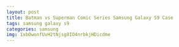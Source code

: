 ```yaml
---
layout: post
title: Batman vs Superman Comic Series Samsung Galaxy S9 Case
tags: samsung galaxy s9
categories: samsung
img: 1xbOwonfUvH2tNjsg8IO4nrbkjHDicdme
---
```

